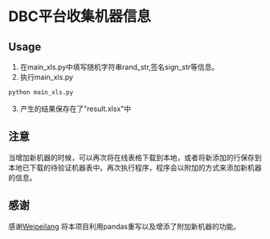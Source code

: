 # DBC平台收集机器信息

## Usage
1. 在main_xls.py中填写随机字符串rand_str,签名sign_str等信息。
2. 执行main_xls.py

```python
python main_xls.py
```

3. 产生的结果保存在了"result.xlsx"中

## 注意

  当增加新机器的时候，可以再次将在线表格下载到本地，或者将新添加的行保存到本地已下载的待验证机器表中。再次执行程序，程序会以附加的方式来添加新机器的信息。

## 感谢
感谢[Weipeilang](https://github.com/Weipeilang)  将本项目利用pandas重写以及增添了附加新机器的功能。
